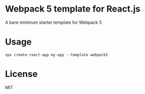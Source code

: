 # Webpack 5 template for React.js
A bare minimum starter template for Webpack 5

# Usage
`
npx create-react-app my-app --template webpack5
`

# License
MIT
